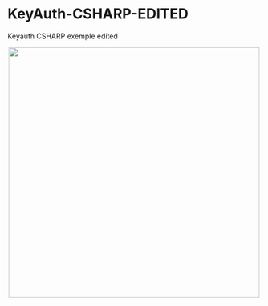 # KeyAuth-CSHARP-EDITED
Keyauth CSHARP exemple edited


<div align="center">
<img src="https://cdn.discordapp.com/attachments/1138549088367943760/1141175387234238505/Screenshot_14.png" width="500px" />
</div>
